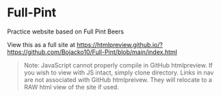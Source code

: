 # Full-Pint
Practice website based on Full Pint Beers

View this as a full site at https://htmlpreview.github.io/?https://github.com/Bojacko10/Full-Pint/blob/main/index.html

> Note: JavaScript cannot properly compile in GitHub htmlpreview. If you wish to view with JS intact, simply clone directory.
>       Links in nav are not associated with GitHub htmlpreivew. They will relocate to a RAW html view of the site if used.
